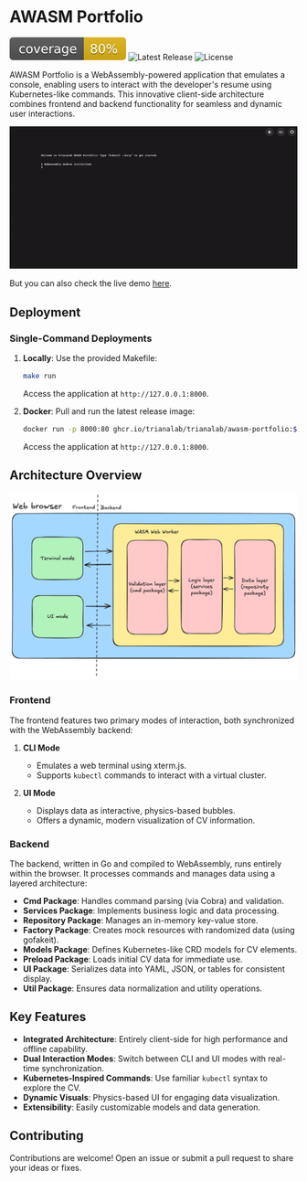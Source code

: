 # AWASM Portfolio

![Coverage Badge](https://raw.githubusercontent.com/trianalab/awasm-portfolio/badges/.badges/main/coverage.svg) ![Latest Release](https://img.shields.io/github/v/release/trianalab/awasm-portfolio) ![License](https://img.shields.io/github/license/trianalab/awasm-portfolio)  

AWASM Portfolio is a WebAssembly-powered application that emulates a console, enabling users to interact with the developer's resume using Kubernetes-like commands. This innovative client-side architecture combines frontend and backend functionality for seamless and dynamic user interactions.

![Demo](images/demo.gif)

But you can also check the live demo [here](https://trianalab.github.io/awasm-portfolio/).

## Deployment
### Single-Command Deployments

1. **Locally**: Use the provided Makefile:
   ```bash
   make run
   ```
   Access the application at `http://127.0.0.1:8000`.

2. **Docker**: Pull and run the latest release image:
   ```bash
   docker run -p 8000:80 ghcr.io/trianalab/trianalab/awasm-portfolio:$(curl -s https://api.github.com/repos/trianalab/awasm-portfolio/releases/latest | jq -r .tag_name)
   ```
   Access the application at `http://127.0.0.1:8000`.

## Architecture Overview

![Architecture](images/architecture.png)

### Frontend
The frontend features two primary modes of interaction, both synchronized with the WebAssembly backend:

1. **CLI Mode**  
   - Emulates a web terminal using xterm.js.  
   - Supports `kubectl` commands to interact with a virtual cluster.

2. **UI Mode**  
   - Displays data as interactive, physics-based bubbles.  
   - Offers a dynamic, modern visualization of CV information.

### Backend
The backend, written in Go and compiled to WebAssembly, runs entirely within the browser. It processes commands and manages data using a layered architecture:

- **Cmd Package**: Handles command parsing (via Cobra) and validation.  
- **Services Package**: Implements business logic and data processing.  
- **Repository Package**: Manages an in-memory key-value store.  
- **Factory Package**: Creates mock resources with randomized data (using gofakeit).  
- **Models Package**: Defines Kubernetes-like CRD models for CV elements.  
- **Preload Package**: Loads initial CV data for immediate use.  
- **UI Package**: Serializes data into YAML, JSON, or tables for consistent display.  
- **Util Package**: Ensures data normalization and utility operations.  

## Key Features
- **Integrated Architecture**: Entirely client-side for high performance and offline capability.  
- **Dual Interaction Modes**: Switch between CLI and UI modes with real-time synchronization.  
- **Kubernetes-Inspired Commands**: Use familiar `kubectl` syntax to explore the CV.  
- **Dynamic Visuals**: Physics-based UI for engaging data visualization.  
- **Extensibility**: Easily customizable models and data generation.  

## Contributing
Contributions are welcome! Open an issue or submit a pull request to share your ideas or fixes.
